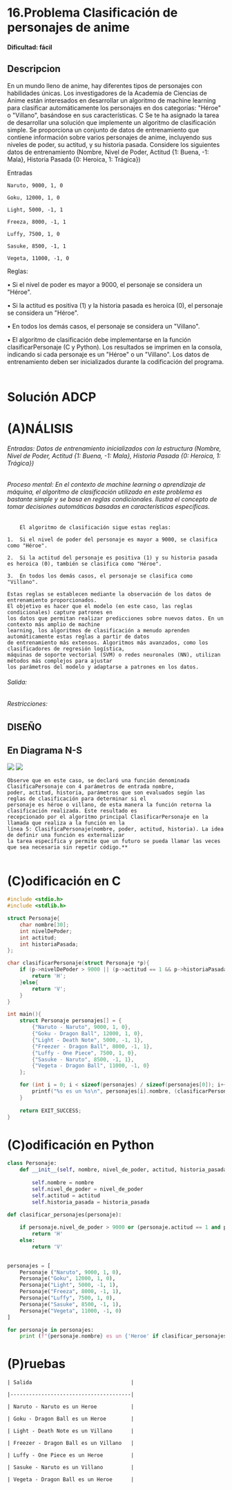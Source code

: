 # 16.Problema Clasificación de personajes de anime 

#### Dificultad: fácil

## Descripcion
En un mundo lleno de anime, hay diferentes tipos de personajes con habilidades únicas. Los investigadores de la Academia de Ciencias de Anime están interesados en desarrollar un algoritmo de machine learning para clasificar automáticamente los personajes en dos categorías: "Héroe" o "Villano", basándose en sus características. C 
Se te ha asignado la tarea de desarrollar una solución que implemente un algoritmo de clasificación simple. Se proporciona un conjunto de datos de entrenamiento que contiene información sobre varios personajes de anime, incluyendo sus niveles de poder, su actitud, y su historia pasada. Considere los siguientes datos de entrenamiento (Nombre, Nivel de Poder, Actitud {1: Buena, -1: Mala}, Historia Pasada {0: Heroica, 1: Trágica})

Entradas
    
    Naruto, 9000, 1, 0
    
    Goku, 12000, 1, 0
    
    Light, 5000, -1, 1
    
    Freeza, 8000, -1, 1
    
    Luffy, 7500, 1, 0
    
    Sasuke, 8500, -1, 1
    
    Vegeta, 11000, -1, 0

Reglas:
    
•	Si el nivel de poder es mayor a 9000, el personaje se considera un "Héroe".
    
•	Si la actitud es positiva (1) y la historia pasada es heroica (0), el personaje se considera un "Héroe".

•	En todos los demás casos, el personaje se considera un "Villano".

•	El algoritmo de clasificación debe implementarse en la función clasificarPersonaje (C y Python). 
Los resultados se imprimen en la consola, indicando si cada personaje es un "Héroe" o un "Villano". 
Los datos de entrenamiento deben ser inicializados durante la codificación del programa.
 



# Solución ADCP

# (A)NÁLISIS
###### Entradas: Datos de entrenamiento inicializados con la estructura (Nombre, Nivel de Poder, Actitud {1: Buena, -1: Mala}, Historia Pasada {0: Heroica, 1: Trágica}) 


###### Proceso mental: En el contexto de machine learning o aprendizaje de máquina, el algoritmo de clasificación utilizado en este problema es bastante simple y se basa en reglas condicionales. Ilustra el concepto de tomar decisiones automáticas basadas en características específicas.

        El algoritmo de clasificación sigue estas reglas:

    1.	Si el nivel de poder del personaje es mayor a 9000, se clasifica como "Héroe".
    
    2.	Si la actitud del personaje es positiva (1) y su historia pasada es heroica (0), también se clasifica como "Héroe".
    
    3.	En todos los demás casos, el personaje se clasifica como "Villano".

    Estas reglas se establecen mediante la observación de los datos de entrenamiento proporcionados. 
    El objetivo es hacer que el modelo (en este caso, las reglas condicionales) capture patrones en 
    los datos que permitan realizar predicciones sobre nuevos datos. En un contexto más amplio de machine 
    learning, los algoritmos de clasificación a menudo aprenden automáticamente estas reglas a partir de datos 
    de entrenamiento más extensos. Algoritmos más avanzados, como los clasificadores de regresión logística,
    máquinas de soporte vectorial (SVM) o redes neuronales (NN), utilizan métodos más complejos para ajustar 
    los parámetros del modelo y adaptarse a patrones en los datos.


###### Salida: 

###### Restricciones: 


## DISEÑO 

## En Diagrama N-S

![](Imagen.png)
![](Imagen2.png)

    Observe que en este caso, se declaró una función denominada ClasificaPersonaje con 4 parámetros de entrada nombre, 
    poder, actitud, historia, parámetros que son evaluados según las reglas de clasificación para determinar si el 
    personaje es héroe o villano, de esta manera la función retorna la clasificación realizada. Este resultado es 
    recepcionado por el algoritmo principal ClasificarPersonaje en la llamada que realiza a la función en la 
    línea 5: ClasificaPersonaje(nombre, poder, actitud, historia). La idea de definir una función es externalizar 
    la tarea específica y permite que un futuro se pueda llamar las veces que sea necesaria sin repetir código.** 
         

# (C)odificación en C
```c
#include <stdio.h>
#include <stdlib.h>

struct Personaje{
    char nombre[30];
    int nivelDePoder;
    int actitud;
    int historiaPasada;
};

char clasificarPersonaje(struct Personaje *p){
    if (p->nivelDePoder > 9000 || (p->actitud == 1 && p->historiaPasada == 0)){
        return 'H';
    }else{
        return 'V';
    }
}

int main(){
    struct Personaje personajes[] = {
        {"Naruto - Naruto", 9000, 1, 0},
        {"Goku - Dragon Ball", 12000, 1, 0},
        {"Light - Death Note", 5000, -1, 1},
        {"Freezer - Dragon Ball", 8000, -1, 1},
        {"Luffy - One Piece", 7500, 1, 0},
        {"Sasuke - Naruto", 8500, -1, 1},
        {"Vegeta - Dragon Ball", 11000, -1, 0}
    };

    for (int i = 0; i < sizeof(personajes) / sizeof(personajes[0]); i++){
        printf("%s es un %s\n", personajes[i].nombre, (clasificarPersonaje(&personajes[i]) == 'H') ? "Heroe" : "Villano");
    }
    
    return EXIT_SUCCESS;
}
```
# (C)odificación en Python
```py
class Personaje:
    def __init__(self, nombre, nivel_de_poder, actitud, historia_pasada):
        
        self.nombre = nombre
        self.nivel_de_poder = nivel_de_poder
        self.actitud = actitud
        self.historia_pasada = historia_pasada 

def clasificar_personajes(personaje):
    
    if personaje.nivel_de_poder > 9000 or (personaje.actitud == 1 and personaje.historia_pasada == 0):
        return 'H'
    else:
        return 'V'
    

personajes = [ 
    Personaje ("Naruto", 9000, 1, 0),
    Personaje("Goku", 12000, 1, 0),
    Personaje("Light", 5000, -1, 1),
    Personaje("Freeza", 8000, -1, 1),
    Personaje("Luffy", 7500, 1, 0),
    Personaje("Sasuke", 8500, -1, 1),
    Personaje("Vegeta", 11000, -1, 0)
]

for personaje in personajes:
    print (f"{personaje.nombre} es un {'Heroe' if clasificar_personajes(personaje)== 'H' else 'Villano'}")
```
# (P)ruebas

    | Salida                                |
      
    |---------------------------------------|
      
    | Naruto - Naruto es un Heroe           |
      
    | Goku - Dragon Ball es un Heroe        |
      
    | Light - Death Note es un Villano      |
      
    | Freezer - Dragon Ball es un Villano   |
      
    | Luffy - One Piece es un Heroe         |
      
    | Sasuke - Naruto es un Villano         |
      
    | Vegeta - Dragon Ball es un Heroe      |
